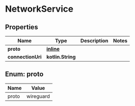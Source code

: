 
# NetworkService

## Properties
Name | Type | Description | Notes
------------ | ------------- | ------------- | -------------
**proto** | [**inline**](#Proto) |  | 
**connectionUri** | **kotlin.String** |  | 


<a name="Proto"></a>
## Enum: proto
Name | Value
---- | -----
proto | wireguard



